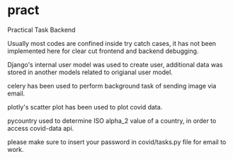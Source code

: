 # pract
Practical Task Backend

Usually most codes are confined inside try catch cases, it has not been implemented here for clear cut frontend and backend debugging.

Django's internal user model was used to create user, additional data was stored in another models related to origianal user model.

celery has been used to perform background task of sending image via email.

plotly's scatter plot has been used to plot covid data.

pycountry used to determine ISO alpha_2 value of a country, in order to access covid-data api.

please make sure to insert your password in covid/tasks.py file for email to work.
